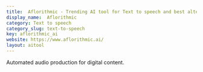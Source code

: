 ```yaml
---
title:  Aflorithmic - Trending AI tool for Text to speech and best alternatives
display_name:  Aflorithmic
category: Text to speech
category_slug: text-to-speech
key: aflorithmic_ai
website: https://www.aflorithmic.ai/
layout: aitool
---
```


Automated audio production for digital content.
